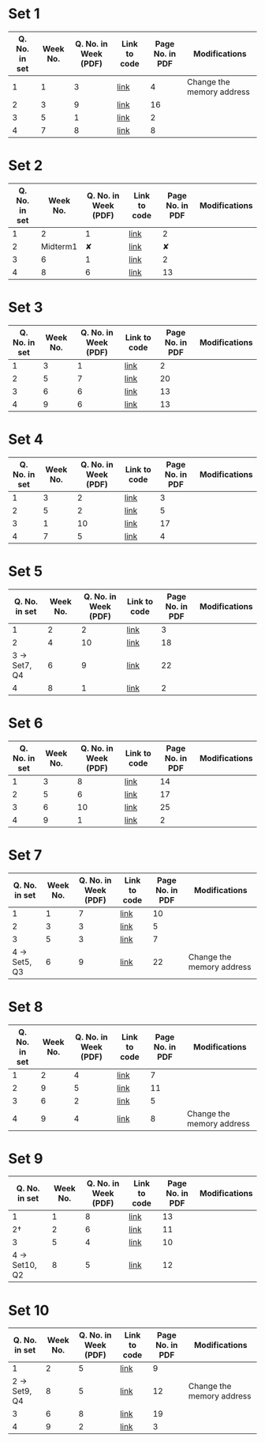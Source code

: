 # Set 1
| Q. No. in set | Week No. | Q. No. in Week (PDF) | Link to code             | Page No. in PDF | Modifications             |
|---------------|----------|----------------------|--------------------------|-----------------|---------------------------|
| 1             | 1        | 3                    | [link](WEEK-1/3.asm)     | 4               | Change the memory address |
| 2             | 3        | 9                    | [link](WEEK-3/9.asm)     | 16              |                           |
| 3             | 5        | 1                    | [link](WEEK-5/1.asm)     | 2               |                           |
| 4             | 7        | 8                    | [link](WEEK-7/8sir.asm)  | 8               |                           |

# Set 2
| Q. No. in set | Week No. | Q. No. in Week (PDF) | Link to code             | Page No. in PDF | Modifications             |
|---------------|----------|----------------------|--------------------------|-----------------|---------------------------|
| 1             | 2        | 1                    | [link](WEEK-2/1.asm)     | 2               |                           |
| 2             | Midterm1 | ✘                    | [link](Midterm1/2-2.asm) | ✘              |                           |
| 3             | 6        | 1                    | [link](WEEK-6/1.asm)     | 2               |                           |
| 4             | 8        | 6                    | [link](WEEK-8/6.asm)     | 13              |                           |

# Set 3
| Q. No. in set | Week No. | Q. No. in Week (PDF) | Link to code             | Page No. in PDF | Modifications             |
|---------------|----------|----------------------|--------------------------|-----------------|---------------------------|
| 1             | 3        | 1                    | [link](WEEK-3/1.asm)     | 2               |                           |
| 2             | 5        | 7                    | [link](WEEK-5/7.asm)     | 20              |                           |
| 3             | 6        | 6                    | [link](WEEK-6/6.asm)     | 13              |                           |
| 4             | 9        | 6                    | [link](WEEK-9/6.asm)     | 13              |                           |

# Set 4
| Q. No. in set | Week No. | Q. No. in Week (PDF) | Link to code             | Page No. in PDF | Modifications             |
|---------------|----------|----------------------|--------------------------|-----------------|---------------------------|
| 1             | 3        | 2                    | [link](WEEK-3/2.asm)     | 3               |                           |
| 2             | 5        | 2                    | [link](WEEK-5/2.asm)     | 5               |                           |
| 3             | 1        | 10                   | [link](WEEK-1/10.asm)    | 17              |                           |
| 4             | 7        | 5                    | [link](WEEK-7/5.asm)     | 4               |                           |

# Set 5
| Q. No. in set | Week No. | Q. No. in Week (PDF) | Link to code             | Page No. in PDF | Modifications             |
|---------------|----------|----------------------|--------------------------|-----------------|---------------------------|
| 1             | 2        | 2                    | [link](WEEK-2/2.asm)     | 3               |                           |
| 2             | 4        | 10                   | [link](WEEK-4/10.asm)    | 18              |                           |
| 3 → Set7, Q4  | 6        | 9                    | [link](WEEK-6/9.asm)     | 22              |                           |
| 4             | 8        | 1                    | [link](WEEK-8/1.asm)     | 2               |                           |

# Set 6
| Q. No. in set | Week No. | Q. No. in Week (PDF) | Link to code             | Page No. in PDF | Modifications             |
|---------------|----------|----------------------|--------------------------|-----------------|---------------------------|
| 1             | 3        | 8                    | [link](WEEK-3/8.asm)     | 14              |                           |
| 2             | 5        | 6                    | [link](WEEK-5/6.asm)     | 17              |                           |
| 3             | 6        | 10                   | [link](WEEK-6/10.asm)    | 25              |                           |
| 4             | 9        | 1                    | [link](WEEK-9/1.asm)     | 2               |                           |

# Set 7
| Q. No. in set | Week No. | Q. No. in Week (PDF) | Link to code             | Page No. in PDF | Modifications             |
|---------------|----------|----------------------|--------------------------|-----------------|---------------------------|
| 1             | 1        | 7                    | [link](WEEK-1/7.asm)     | 10              |                           |
| 2             | 3        | 3                    | [link](WEEK-3/3.asm)     | 5               |                           |
| 3             | 5        | 3                    | [link](WEEK-5/3.asm)     | 7               |                           |
| 4 → Set5, Q3  | 6        | 9                    | [link](WEEK-6/9.asm)     | 22               | Change the memory address |

# Set 8
| Q. No. in set | Week No. | Q. No. in Week (PDF) | Link to code             | Page No. in PDF | Modifications             |
|---------------|----------|----------------------|--------------------------|-----------------|---------------------------|
| 1             | 2        | 4                    | [link](WEEK-2/4.asm)     | 7               |                           |
| 2             | 9        | 5                    | [link](WEEK-9/5.asm)     | 11              |                           |
| 3             | 6        | 2                    | [link](WEEK-6/2.asm)     | 5               |                           |
| 4             | 9        | 4                    | [link](WEEK-9/4.asm)     | 8               | Change the memory address |

# Set 9
| Q. No. in set | Week No. | Q. No. in Week (PDF) | Link to code             | Page No. in PDF | Modifications             |
|---------------|----------|----------------------|--------------------------|-----------------|---------------------------|
| 1             | 1        | 8                    | [link](WEEK-1/8.asm)     | 13              |                           |
| 2†            | 2        | 6                    | [link](WEEK-2/6.asm)     | 11              |                           | 
| 3             | 5        | 4                    | [link](WEEK-5/4.asm)     | 10              |                           |
| 4 → Set10, Q2 | 8        | 5                    | [link](WEEK-8/5.asm)     | 12              |                           |

# Set 10
| Q. No. in set | Week No. | Q. No. in Week (PDF) | Link to code             | Page No. in PDF | Modifications             |
|---------------|----------|----------------------|--------------------------|-----------------|---------------------------|
| 1             | 2        | 5                    | [link](WEEK-2/5.asm)     | 9               |                           |
| 2 → Set9, Q4  | 8        | 5                    | [link](WEEK-8/5.asm)     | 12              | Change the memory address | 
| 3             | 6        | 8                    | [link](WEEK-6/8.asm)     | 19              |                           |
| 4             | 9        | 2                    | [link](WEEK-9/2.asm)     | 3               |                           |